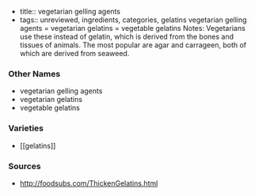- title:: vegetarian gelling agents
- tags:: unreviewed, ingredients, categories, gelatins
vegetarian gelling agents = vegetarian gelatins = vegetable gelatins Notes: Vegetarians use these instead of gelatin, which is derived from the bones and tissues of animals. The most popular are agar and carrageen, both of which are derived from seaweed.

### Other Names

* vegetarian gelling agents
* vegetarian gelatins
* vegetable gelatins

### Varieties

* [[gelatins]]

### Sources
* http://foodsubs.com/ThickenGelatins.html
